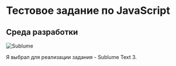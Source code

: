 <h1>Тестовое задание по JavaScript</h1>
<h2>Среда разработки</h2>
<p><img src="https://bmatwifilabs.files.wordpress.com/2018/03/sublime-icon_1x.png" alt="Sublume"></p>
<p>Я выбрал для реализации задания - Sublume Text 3.</p>
